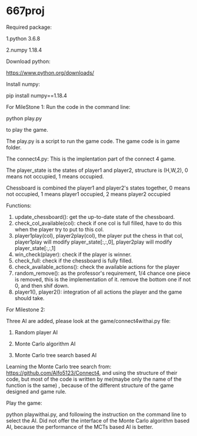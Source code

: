# 667proj
Required package: 

1.python 3.6.8

2.numpy 1.18.4

Download python:

https://www.python.org/downloads/


Install numpy:

pip install numpy==1.18.4

For MileStone 1:
Run the code in the command line: 

python play.py 

to play the game.

The play.py is a script to run the game code. The game code is in game folder.

The connect4.py:
This is the implentation part of the connect 4 game.

The player_state is the states of player1 and player2, structure is (H,W,2), 0 means not occupied, 1 means occupied.

Chessboard is combined the player1 and player2's states together, 0 means not occupied, 1 means player1 occupied, 2 means player2 occupied

Functions:
1. update_chessboard(): get the up-to-date state of the chessboard.
2. check_col_available(col): check if one col is full filled, have to do this when the player try to put to this col.
3. player1play(col), player2play(col), the player put the chess in that col, player1play will modify player_state[:,:,0], player2play will modify player_state[:,:,1]
4. win_check(player): check if the player is winner.
5. check_full: check if the chessboard is fully filled.
6. check_available_actions(): check the available actions for the player
7. random_remove(): as the professor's requirement, 1/4 chance one piece is removed, this is the implementation of it. remove the bottom one if not 0, and then shif down.
6. player1(), player2(): integration of all actions the player and the game should take.

For Milestone 2:

Three AI are added, please look at the game/connect4withai.py file:

1. Random player AI

2. Monte Carlo algorithm AI

3. Monte Carlo tree search based AI



Learning the Monte Carlo tree search from: https://github.com/Alfo5123/Connect4, and using the structure of their code, but most of the code is written by me(maybe only the name of the function is the same) , because of the different structure of the game designed and game rule.

Play the game: 

python playwithai.py, and following the instruction on the command line to select the AI. Did not offer the interface of the Monte Carlo algorithm based AI, because the performance of the MCTs based AI is better.

